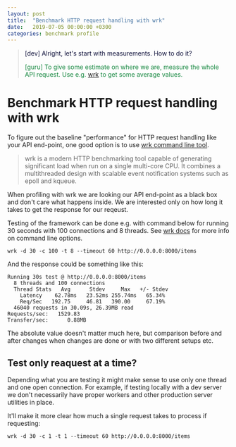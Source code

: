 ```yaml
---
layout: post
title:  "Benchmark HTTP request handling with wrk"
date:   2019-07-05 00:00:00 +0300
categories: benchmark profile
---
```


>
> <span style="color: #0e103a;"> \[dev\] Alright, let's start with measurements. How to do it? </span>
>
> <span style="color: #15873f;"> \[guru\] To give some estimate on where we are, measure the whole API request. Use e.g. [wrk](https://github.com/wg/wrk) to get some average values. </span>
>

# Benchmark HTTP request handling with wrk

To figure out the baseline "performance" for HTTP request handling like your API end-point, one good option is to use [wrk command line tool](https://github.com/wg/wrk). 

> wrk is a modern HTTP benchmarking tool capable of generating significant load when run on a single multi-core CPU. It combines a multithreaded design with scalable event notification systems such as epoll and kqueue.

When profiling with wrk we are looking our API end-point as a black box and don't care what happens inside. We are interested only on how long it takes to get the response for our reqeust. 

Testing of the framework can be done e.g. with command below for running 30 seconds with 100 connections and 8 threads. See [wrk docs](https://github.com/wg/wrk#command-line-options) for more info on command line options.

```
wrk -d 30 -c 100 -t 8 --timeout 60 http://0.0.0.0:8000/items
```

And the response could be something like this:

```
Running 30s test @ http://0.0.0.0:8000/items
  8 threads and 100 connections
  Thread Stats   Avg      Stdev     Max   +/- Stdev
    Latency    62.78ms   23.52ms 255.74ms   65.34%
    Req/Sec   192.75     46.81   390.00     67.19%
  46040 requests in 30.09s, 26.39MB read
Requests/sec:   1529.83
Transfer/sec:      0.88MB
```

The absolute value doesn't matter much here, but comparison before and after changes when changes are done or with two different setups etc. 

## Test only reaquest at a time?

Depending what you are testing it might make sense to use only one thread and one open connection. For example, if testing locally with a dev server we don't necessarily have proper workers and other production server utilities in place. 

It'll make it more clear how much a single request takes to process if requesting:

```
wrk -d 30 -c 1 -t 1 --timeout 60 http://0.0.0.0:8000/items
```

